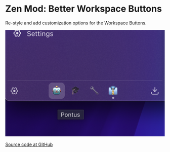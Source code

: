 # Zen Mod: Better Workspace Buttons

Re-style and add customization options for the Workspace Buttons.

![screenshot](./better-workspace-buttons.png)

[Source code at GitHub](https://github.com/psu/zen-mods)
